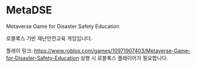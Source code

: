 # MetaDSE
Metaverse Game for Disaster Safety Education

로블록스 기반 재난안전교육 게임입니다.

플레이 링크: https://www.roblox.com/games/10971907403/Metaverse-Game-for-Disaster-Safety-Education
실행 시 로블록스 플레이어가 필요합니다.
